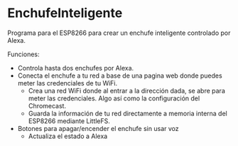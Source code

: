 # EnchufeInteligente

Programa para el ESP8266 para crear un enchufe inteligente controlado por Alexa.

Funciones:
* Controla hasta dos enchufes por Alexa.
* Conecta el enchufe a tu red a base de una pagina web donde puedes meter las credenciales de tu WiFi.
  * Crea una red WiFi donde al entrar a la dirección dada, se abre para meter las credenciales. Algo así como la configuración del Chromecast.
  * Guarda la información de tu red directamente a memoria interna del ESP8266 mediante LittleFS.
* Botones para apagar/encender el enchufe sin usar voz
  * Actualiza el estado a Alexa
